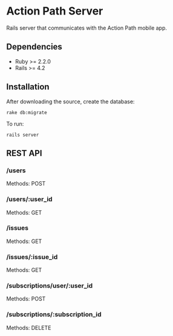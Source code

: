 # Action Path Server
Rails server that communicates with the Action Path mobile app.

## Dependencies

* Ruby >= 2.2.0
* Rails >= 4.2

## Installation

After downloading the source, create the database:

    rake db:migrate

To run:

    rails server
    
## REST API

### /users

Methods: POST

### /users/:user_id

Methods: GET

### /issues

Methods: GET

### /issues/:issue_id

Methods: GET

### /subscriptions/user/:user_id

Methods: POST

### /subscriptions/:subscription_id

Methods: DELETE